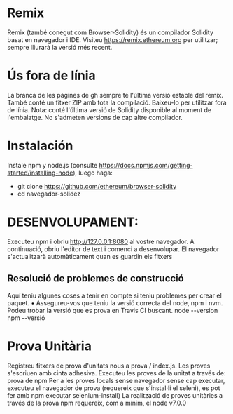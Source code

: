 # Remix
Remix (també conegut com Browser-Solidity) és un compilador Solidity basat en navegador i IDE.
Visiteu https://remix.ethereum.org per utilitzar; sempre lliurarà la versió més recent.

# Ús fora de línia
La branca de les pàgines de gh sempre té l'última versió estable del remix. També conté un fitxer ZIP amb tota la compilació. Baixeu-lo per utilitzar fora de línia.
Nota: conté l'última versió de Solidity disponible al moment de l'embalatge. No s'admeten versions de cap altre compilador.  

# **Instalación**
Instale npm y node.js (consulte https://docs.npmjs.com/getting-started/installing-node), luego haga:
+ git clone https://github.com/ethereum/browser-solidity
+ cd navegador-solidez


# DESENVOLUPAMENT:
Executeu npm i obriu http://127.0.0.1:8080 al vostre navegador.
A continuació, obriu l'editor de text i comenci a desenvolupar. El navegador s'actualitzarà automàticament quan es guardin els fitxers
## Resolució de problemes de construcció
Aquí teniu algunes coses a tenir en compte si teniu problemes per crear el paquet.
• Assegureu-vos que teniu la versió correcta del node, npm i nvm. Podeu trobar la versió que es prova en Travis CI buscant.
node --version
npm --versió

# Prova Unitària
Registreu fitxers de prova d'unitats nous a prova / index.js. Les proves s'escriuen amb cinta adhesiva.
Executeu les proves de la unitat a través de: prova de npm
Per a les proves locals sense navegador sense cap executar, executeu el navegador de prova (requereix que s'instal·li el seleni), es pot fer amb npm executar selenium-install)
La realització de proves unitàries a través de la prova npm requereix, com a mínim, el node v7.0.0
